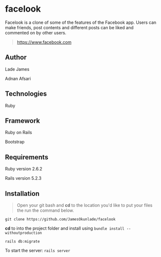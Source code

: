 # facelook
Facelook is a clone of some of the features of the Facebook app. Users can make friends, post contents and different posts can be liked and commented on by other users.
> https://www.facebook.com

## Author
Lade James

Adnan Afsari

## Technologies
Ruby

## Framework
Ruby on Rails

Bootstrap

## Requirements
Ruby version 2.6.2

Rails version 5.2.3

## Installation
> Open your git bash and **cd** to the location you'd like to put your files the run the command below.

`git clone https://github.com/JamesOkunlade/facelook`

**cd** to into the project folder and install using `bundle install --withoutproduction`

`rails db:migrate`

To start the server: `rails server`
